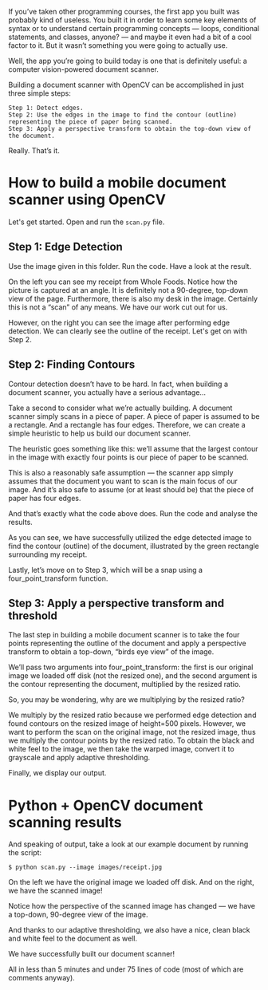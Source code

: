 If you’ve taken other programming courses, the first app you built was probably kind of useless. You built it in order to learn some key elements of syntax or to understand certain programming concepts — loops, conditional statements, and classes, anyone? —  and maybe it even had a bit of a cool factor to it. But it wasn’t something you were going to actually use. 

Well, the app you’re going to build today is one that is definitely useful: a computer vision-powered document scanner.

Building a document scanner with OpenCV can be accomplished in just three simple steps:

    Step 1: Detect edges.
    Step 2: Use the edges in the image to find the contour (outline) representing the piece of paper being scanned.
    Step 3: Apply a perspective transform to obtain the top-down view of the document.

Really. That’s it.

# How to build a mobile document scanner using OpenCV

Let's get started. Open and run the ```scan.py``` file.

## Step 1: Edge Detection

Use the image given in this folder. Run the code. Have a look at the result.

On the left you can see my receipt from Whole Foods. Notice how the picture is captured at an angle. It is definitely not a 90-degree, top-down view of the page. Furthermore, there is also my desk in the image. Certainly this is not a “scan” of any means. We have our work cut out for us.

However, on the right you can see the image after performing edge detection. We can clearly see the outline of the receipt.
Let's get on with Step 2.

## Step 2: Finding Contours

Contour detection doesn’t have to be hard. In fact, when building a document scanner, you actually have a serious advantage…

Take a second to consider what we’re actually building. A document scanner simply scans in a piece of paper. A piece of paper is assumed to be a rectangle. And a rectangle has four edges. Therefore, we can create a simple heuristic to help us build our document scanner.

The heuristic goes something like this: we’ll assume that the largest contour in the image with exactly four points is our piece of paper to be scanned.

This is also a reasonably safe assumption — the scanner app simply assumes that the document you want to scan is the main focus of our image. And it’s also safe to assume (or at least should be) that the piece of paper has four edges.

And that’s exactly what the code above does. Run the code and analyse the results.

As you can see, we have successfully utilized the edge detected image to find the contour (outline) of the document, illustrated by the green rectangle surrounding my receipt.

Lastly, let’s move on to Step 3, which will be a snap using a four_point_transform function.

## Step 3: Apply a perspective transform and threshold

The last step in building a mobile document scanner is to take the four points representing the outline of the document and apply a perspective transform to obtain a top-down, “birds eye view” of the image.

We’ll pass two arguments into four_point_transform: the first is our original image we loaded off disk (not the resized one), and the second argument is the contour representing the document, multiplied by the resized ratio.

So, you may be wondering, why are we multiplying by the resized ratio?

We multiply by the resized ratio because we performed edge detection and found contours on the resized image of height=500 pixels. However, we want to perform the scan on the original image, not the resized image, thus we multiply the contour points by the resized ratio. To obtain the black and white feel to the image, we then take the warped image, convert it to grayscale and apply adaptive thresholding.

Finally, we display our output.

# Python + OpenCV document scanning results

And speaking of output, take a look at our example document by running the script:
```
$ python scan.py --image images/receipt.jpg
```
On the left we have the original image we loaded off disk. And on the right, we have the scanned image!

Notice how the perspective of the scanned image has changed — we have a top-down, 90-degree view of the image.

And thanks to our adaptive thresholding, we also have a nice, clean black and white feel to the document as well.

We have successfully built our document scanner!

All in less than 5 minutes and under 75 lines of code (most of which are comments anyway).

